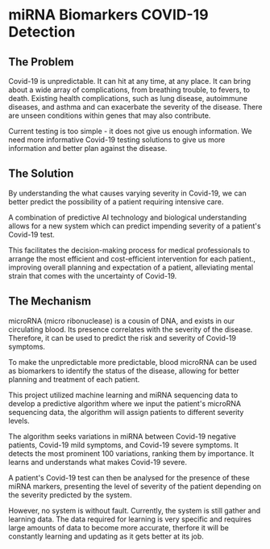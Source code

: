 # miRNA Biomarkers COVID-19 Detection

## The Problem
Covid-19 is unpredictable. It can hit at any time, at any place. It can bring about a wide array of complications, from breathing trouble, to fevers, to death. Existing health complications, such as lung disease, autoimmune diseases,
and asthma and can exacerbate the severity of the disease. There are unseen conditions within genes that may also contribute. 

Current testing is too simple - it does not give us enough information. We need more informative Covid-19 testing solutions to give us more information and better plan against the disease.

## The Solution
By understanding the what causes varying severity in Covid-19, we can better predict the possibility of a patient requiring intensive care. 

A combination of predictive AI technology and biological understanding allows for a new system which can predict impending severity of a patient's Covid-19 test. 

This facilitates the decision-making process for medical professionals to arrange the most efficient and cost-efficient intervention for each patient., improving overall planning and expectation of a patient, alleviating mental strain that comes with the uncertainty of Covid-19.

## The Mechanism
microRNA (micro ribonuclease) is a cousin of DNA, and exists in our circulating blood. Its presence correlates with the severity of the disease. Therefore, it can be used to predict the risk and severity of Covid-19 symptoms.

To make the unpredictable more predictable, blood microRNA can be used as biomarkers to identify the status of the disease, allowing for better planning and treatment of each patient.

This project utilized machine learning and miRNA sequencing data to develop a predictive algorithm where we input the patient's microRNA sequencing data, the algorithm will assign patients to different severity levels.

The algorithm seeks variations in miRNA between Covid-19 negative patients, Covid-19 mild symptoms, and Covid-19 severe symptoms. It detects the most prominent 100 variations, ranking them by importance. It learns and understands what makes Covid-19 severe.

A patient's Covid-19 test can then be analysed for the presence of these miRNA markers, presenting the level of severity of the patient depending on the severity predicted by the system.

However, no system is without fault. Currently, the system is still gather and learning data. The data required for learning is very specific and requires large amounts of data to become more accurate, therfore it will be constantly learning and updating as it gets better at its job.
